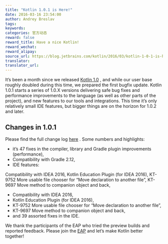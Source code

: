 ```yaml
---
title: "Kotlin 1.0.1 is Here!"
date: 2016-03-16 23:54:00
author: Andrey Breslav
tags:
keywords:
categories: 官方动态
reward: false
reward_title: Have a nice Kotlin!
reward_wechat:
reward_alipay:
source_url: https://blog.jetbrains.com/kotlin/2016/03/kotlin-1-0-1-is-here/
translator:
translator_url:
---
```


It’s been a month since we released [Kotlin 1.0](http://blog.jetbrains.com/kotlin/2016/02/kotlin-1-0-released-pragmatic-language-for-jvm-and-android/) , and while our user base roughly doubled during this time, we prepared the first bugfix update.
Kotlin 1.0.1 starts a series of 1.0.X versions delivering safe bug fixes and performance improvements to the language (as well as other parts of the project), and new features to our tools and integrations. This time it’s only relatively small IDE features, but bigger things are on the horizon for 1.0.2 and later.
## Changes in 1.0.1

Please find the full change log [here](https://github.com/JetBrains/kotlin/releases/tag/1.0.1) . Some numbers and highlights:

* it’s 47 fixes in the compiler, library and Gradle plugin improvements (performance),
* Compatibility with Gradle 2.12,
* IDE features:


Compatibility with IDEA 2016,
Kotlin Education Plugin (for IDEA 2016),
KT-9752 More usable file chooser for “Move declaration to another file”, 
KT-9697 Move method to companion object and back,
* Compatibility with IDEA 2016,
* Kotlin Education Plugin (for IDEA 2016),
* KT-9752 More usable file chooser for “Move declaration to another file”,
* KT-9697 Move method to companion object and back,
* and 39 assorted fixes in the IDE.

We thank the participants of the EAP who tried the preview builds and reported feedback. Please join the [EAP](https://discuss.kotlinlang.org/t/kotlin-1-0-1-eap/1525) and let’s make Kotlin better together!
